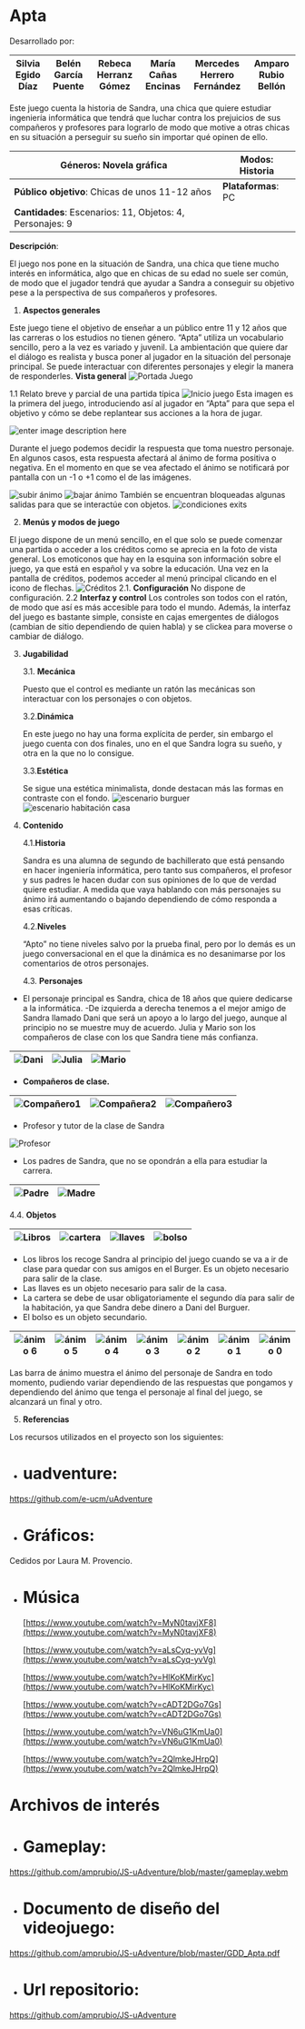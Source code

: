 
# Apta

Desarrollado por: 

| Silvia Egido Díaz |Belén García Puente  |Rebeca Herranz Gómez|María Cañas Encinas|Mercedes Herrero Fernández|Amparo Rubio Bellón
|--|--|--|--|--|--|






Este juego cuenta la historia de Sandra, una chica que quiere estudiar ingeniería informática que tendrá que luchar contra los prejuicios de sus compañeros y profesores para lograrlo de modo que motive a otras chicas en su situación a perseguir su sueño sin importar qué opinen de ello. 

|**Géneros**: Novela gráfica  |  **Modos:** Historia|
|--|--|
|**Público objetivo**: Chicas de unos 11-12 años  |**Plataformas**: PC|
|**Cantidades**: Escenarios: 11, Objetos: 4, Personajes: 9| |


**Descripción**:

El juego nos pone en la situación de Sandra, una chica que tiene mucho interés en informática, algo que en chicas de su edad no suele ser común, de modo que el jugador tendrá que ayudar a Sandra a conseguir su objetivo pese a la perspectiva de sus compañeros y profesores.

 1. **Aspectos generales**

 Este juego tiene el objetivo de enseñar a un público entre 11 y 12 años que las carreras o los estudios no tienen género. “Apta” utiliza un vocabulario sencillo, pero a la vez es variado y juvenil. La ambientación que quiere dar el diálogo es realista y busca poner al jugador en la situación del personaje principal. Se puede interactuar con diferentes personajes y elegir la manera de responderles.
 **Vista general**
 ![Portada Juego](https://github.com/amprubio/JS-uAdventure/blob/master/PrimerPrototipo/Recursos/escenarios/Juego-portada.png?raw=true)
 
1.1 Relato breve y parcial de una partida típica
 ![Inicio juego](https://github.com/amprubio/JS-uAdventure/blob/master/PrimerPrototipo/Recursos/escenarios/Intro.png?raw=true)
Esta imagen es la primera del juego, introduciendo así al jugador en “Apta” para que sepa el objetivo y cómo se debe replantear sus acciones a la hora de jugar.

![enter image description here](https://github.com/amprubio/JS-uAdventure/blob/master/PrimerPrototipo/Recursos/escenarios/Decisiones.PNG?raw=true)

Durante el juego podemos decidir la respuesta que toma nuestro personaje. En algunos casos, esta respuesta afectará al ánimo de forma positiva o negativa. En el momento en que se vea afectado el ánimo se notificará por pantalla con un -1 o +1 como el de las imágenes.

![subir ánimo](https://github.com/amprubio/JS-uAdventure/blob/master/PrimerPrototipo/Recursos/escenarios/+1.png?raw=true)
![bajar ánimo](https://github.com/amprubio/JS-uAdventure/blob/master/PrimerPrototipo/Recursos/escenarios/-1.png?raw=true)
También se encuentran bloqueadas algunas salidas para que se interactúe con objetos.
![condiciones exits](https://github.com/amprubio/JS-uAdventure/blob/master/PrimerPrototipo/Recursos/escenarios/condiciones.PNG?raw=true)

 2.  **Menús y modos de juego**

El juego dispone de un menú sencillo, en el que solo se puede comenzar una partida o acceder a los créditos como se aprecia en la foto de vista general. Los emoticonos que hay en la esquina son información sobre el juego, ya que está en español y va sobre la educación.
Una vez en la pantalla de créditos, podemos acceder al menú principal  clicando en el icono de flechas.
![Créditos](https://github.com/amprubio/JS-uAdventure/blob/master/PrimerPrototipo/Recursos/escenarios/creditos.png?raw=true)
	 2.1. **Configuración**
	 No dispone de configuración. 
	 2.2 **Interfaz y control**
	 Los controles son todos con el ratón, de modo que así es más accesible para todo el mundo. Además, la interfaz del juego es bastante simple, consiste en cajas emergentes de diálogos (cambian de sitio dependiendo de quien habla) y se clickea para moverse o cambiar de diálogo.
	 
 3. **Jugabilidad**
 
	 3.1. **Mecánica**

	 Puesto que el control es mediante un ratón las mecánicas son interactuar con los personajes o con objetos.
	 
	 3.2.**Dinámica**

	 En este juego no hay una forma explícita de perder, sin embargo el juego cuenta con dos finales, uno en el que Sandra logra su sueño, y otra en la que no lo consigue.
	 
	 3.3.**Estética**

	 Se sigue una estética minimalista, donde destacan más las formas en contraste con el fondo.
	 ![escenario burguer](https://github.com/amprubio/JS-uAdventure/blob/master/PrimerPrototipo/Recursos/escenarios/burger.png?raw=true)![escenario habitación casa](https://github.com/amprubio/JS-uAdventure/blob/master/PrimerPrototipo/Recursos/escenarios/casa-habitacion.png?raw=true)
 4. **Contenido**

	 4.1.**Historia**

	 Sandra es una alumna de segundo de bachillerato que está pensando en hacer ingeniería informática, pero tanto sus compañeros, el profesor y sus padres le hacen dudar con sus opiniones de lo que de verdad quiere estudiar. A medida que vaya hablando con más personajes su ánimo irá aumentando o bajando dependiendo de cómo responda a esas críticas.
	 
	 4.2.**Niveles**

	 “Apto” no tiene niveles salvo por la prueba final, pero por lo demás es un juego conversacional en el que la dinámica es no desanimarse por los comentarios de otros personajes.
	 
	 4.3. **Personajes**

	 
 - El personaje principal es Sandra, chica de 18 años que quiere dedicarse a la informática.
 -De izquierda a derecha tenemos a el mejor amigo de Sandra llamado Dani que será un apoyo a lo largo del juego, aunque al principio no se muestre muy de acuerdo.  Julia y Mario son los compañeros de clase con los que Sandra tiene más confianza.
 
 
| ![Dani](https://github.com/amprubio/JS-uAdventure/blob/master/PrimerPrototipo/Recursos/juegos%20serios%20%28personajes%20sin%20fondo%29/chicos/chicos1_frente.png?raw=true) | ![Julia](https://github.com/amprubio/JS-uAdventure/blob/master/PrimerPrototipo/Recursos/juegos%20serios%20%28personajes%20sin%20fondo%29/chicas/chicas2_lado.png?raw=true) |	![Mario](https://github.com/amprubio/JS-uAdventure/blob/master/PrimerPrototipo/Recursos/juegos%20serios%20%28personajes%20sin%20fondo%29/chicos/chicos4_frente.png?raw=true) |
|--|--|--|


 - **Compañeros de clase.**
 
|  ![Compañero1](https://github.com/amprubio/JS-uAdventure/blob/master/PrimerPrototipo/Recursos/juegos%20serios%20%28personajes%20sin%20fondo%29/chicos/chicos3_frente.png?raw=true)| ![Compañera2](https://github.com/amprubio/JS-uAdventure/blob/master/PrimerPrototipo/Recursos/juegos%20serios%20%28personajes%20sin%20fondo%29/chicas/chicas3_lado.png?raw=true) | ![Compañero3](https://github.com/amprubio/JS-uAdventure/blob/master/PrimerPrototipo/Recursos/juegos%20serios%20%28personajes%20sin%20fondo%29/chicos/chicos2_frente.png?raw=true) |
|--|--|--|


 - Profesor y tutor de la clase de Sandra


![Profesor](https://github.com/amprubio/JS-uAdventure/blob/master/PrimerPrototipo/Recursos/juegos%20serios%20%28personajes%20sin%20fondo%29/adultos/profesor-explicando.png?raw=true)

 - Los padres de Sandra, que no se opondrán a ella para estudiar la carrera.

|  ![Padre](https://github.com/amprubio/JS-uAdventure/blob/master/PrimerPrototipo/Recursos/juegos%20serios%20%28personajes%20sin%20fondo%29/adultos/padre.png?raw=true)| ![Madre](https://github.com/amprubio/JS-uAdventure/blob/master/PrimerPrototipo/Recursos/juegos%20serios%20%28personajes%20sin%20fondo%29/adultos/madre.png?raw=true) |
|--|--|

 4.4. **Objetos**
 
|![Libros](https://github.com/amprubio/JS-uAdventure/blob/master/PrimerPrototipo/Recursos/otros/Libros-Mesa.png?raw=true)|![cartera](https://github.com/amprubio/JS-uAdventure/blob/master/PrimerPrototipo/Recursos/escenarios/habitaci%C3%B3n/cartera.png?raw=true)  |  ![llaves](https://github.com/amprubio/JS-uAdventure/blob/master/PrimerPrototipo/Recursos/escenarios/habitaci%C3%B3n/llaves.png?raw=true)|	![bolso](https://github.com/amprubio/JS-uAdventure/blob/master/PrimerPrototipo/Recursos/escenarios/habitaci%C3%B3n/bolso.png?raw=true) |
| -- |--|--|--|

 - Los libros los recoge Sandra al principio del juego cuando se va a ir de clase para quedar con sus amigos en el Burger. Es un objeto necesario para salir de la clase.
 -  Las llaves es un objeto necesario para salir de la casa.
 - La cartera se debe de usar obligatoriamente el segundo día para salir de la habitación, ya que Sandra debe dinero a Dani del Burguer.
 -  El bolso es un objeto secundario.

| ![ánimo 6](https://github.com/amprubio/JS-uAdventure/blob/master/PrimerPrototipo/Recursos/Barra%20de%20vida/Vida%206.png?raw=true) | ![ánimo 5](https://github.com/amprubio/JS-uAdventure/blob/master/PrimerPrototipo/Recursos/Barra%20de%20vida/Vida%205.png?raw=true) |![ánimo 4](https://github.com/amprubio/JS-uAdventure/blob/master/PrimerPrototipo/Recursos/Barra%20de%20vida/Vida%204.png?raw=true)	|	![ánimo 3](https://github.com/amprubio/JS-uAdventure/blob/master/PrimerPrototipo/Recursos/Barra%20de%20vida/Vida%203.png?raw=true)|	![ánimo 2](https://github.com/amprubio/JS-uAdventure/blob/master/PrimerPrototipo/Recursos/Barra%20de%20vida/Vida%202.png?raw=true)|![ánimo 1](https://github.com/amprubio/JS-uAdventure/blob/master/PrimerPrototipo/Recursos/Barra%20de%20vida/Vida%201.png?raw=true)	| ![ánimo 0](https://github.com/amprubio/JS-uAdventure/blob/master/PrimerPrototipo/Recursos/Barra%20de%20vida/Vacia%20.png?raw=true)|
|--|--|--|--|--|--|--|



Las barra de ánimo muestra el ánimo del personaje de Sandra en todo momento, pudiendo variar dependiendo de las respuestas que pongamos y dependiendo del ánimo que tenga el personaje al final del juego, se alcanzará un final y otro.

 5. **Referencias**

 Los recursos utilizados en el proyecto son los siguientes:
-  # uadventure:
  https://github.com/e-ucm/uAdventure
-  # Gráficos:
 Cedidos por Laura M. Provencio.

- # Música
   [https://www.youtube.com/watch?v=MyN0tavjXF8](https://www.youtube.com/watch?v=MyN0tavjXF8)
    
   [https://www.youtube.com/watch?v=aLsCyq-yvVg](https://www.youtube.com/watch?v=aLsCyq-yvVg)
    
   [https://www.youtube.com/watch?v=HlKoKMirKyc](https://www.youtube.com/watch?v=HlKoKMirKyc)
    
   [https://www.youtube.com/watch?v=cADT2DGo7Gs](https://www.youtube.com/watch?v=cADT2DGo7Gs)
    
   [https://www.youtube.com/watch?v=VN6uG1KmUa0](https://www.youtube.com/watch?v=VN6uG1KmUa0)
    
   [https://www.youtube.com/watch?v=2QlmkeJHrpQ](https://www.youtube.com/watch?v=2QlmkeJHrpQ)

# Archivos de interés

 - # Gameplay: 
 https://github.com/amprubio/JS-uAdventure/blob/master/gameplay.webm
- # Documento de diseño del videojuego: 
https://github.com/amprubio/JS-uAdventure/blob/master/GDD_Apta.pdf

- # Url repositorio: 
https://github.com/amprubio/JS-uAdventure




